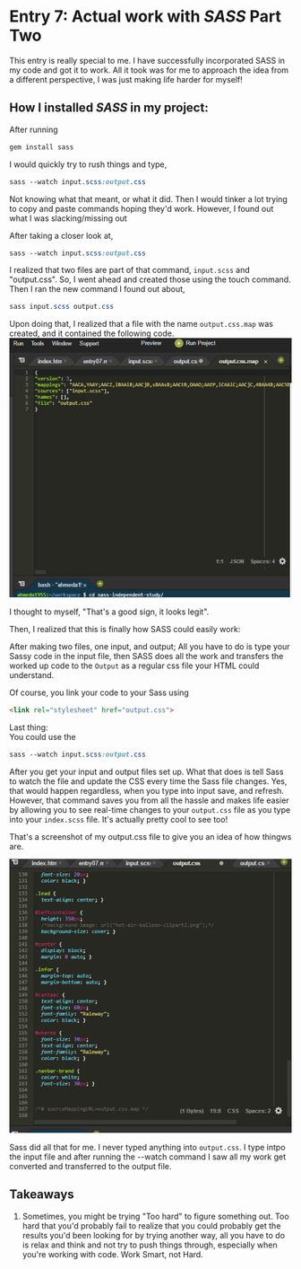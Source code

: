 # Entry 7: Actual work with **_SASS_** Part Two

This entry is really special to me. I have successfully incorporated SASS in my code and got it 
to work. All it took was for me to approach the idea from a different perspective, I was just 
making life harder for myself!

## How I installed **_SASS_** in my project: 

After running 

```Sass
gem install sass
```

I would quickly try to rush things and type,

``` Sass
sass --watch input.scss:output.css
```
Not knowing what that meant, or what it did. Then I would tinker a lot trying to copy 
and paste commands hoping they'd work. However, I found out what I was slacking/missing out 

After taking a closer look at, 

```Sass
sass --watch input.scss:output.css
```

I realized that two files are part of that command, `input.scss` and "output.css". So, 
I went ahead and created those using the touch command. Then I ran the new command I found out about, 
```Sass
sass input.scss output.css
```

Upon doing that, I realized that a file with the name `output.css.map` was created, and it contained the following code.
<img src="../images/Screenshot (10).png"/>


I thought to myself, "That's a good sign, it looks legit".


Then, I realized that this is finally how SASS could easily work:

After making two files, one input, and output; All you have to do is type your 
Sassy code in the input file, then SASS does all the work and transfers the worked up
code to the `Output` as a regular css file your HTML could understand.

Of course, you link your code to your Sass using 
```Html
<link rel="stylesheet" href="output.css">
```
Last thing: <br>
You could use the 

```Sass
sass --watch input.scss:output.css
```
After you get your input and output files set up. 
What that does is tell Sass  to watch the file and update the CSS every time the Sass file changes.
Yes, that would happen regardless, when you type into input save, and refresh. However, that command saves you from all the hassle and
makes life easier by allowing you to see real-time changes to your `output.css` file as you type 
into your `index.scss` file. It's actually pretty cool to see too!

That's a screenshot of my output.css file to give you an idea of how thingws are.

<img src="../images/Screenshot (11).png"/>

Sass did all that for me. I never typed anything into `output.css`. I type intpo 
the input file and after running the --watch command I saw all my work get converted and transferred 
to the output file.

## Takeaways
1) Sometimes, you might be trying "Too hard" to figure something out. Too hard that you'd probably 
fail to realize that you could probably get the results you'd 
been looking for by trying another way, all you have to do is relax and think
and not try to push things through, especially when you're working with code.
Work Smart, not Hard.



